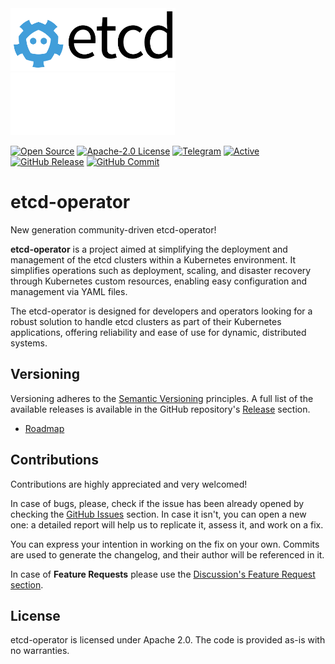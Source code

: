 <img src="https://github.com/cncf/artwork/raw/main/projects/etcd/horizontal/color/etcd-horizontal-color.svg#gh-light-mode-only" height="100">
<img src="https://github.com/cncf/artwork/raw/main/projects/etcd/horizontal/white/etcd-horizontal-white.svg#gh-dark-mode-only" height="100">

[![Open Source](https://img.shields.io/badge/Open-Source-brightgreen)](https://opensource.org/)
[![Apache-2.0 License](https://img.shields.io/github/license/aenix-io/etcd-operator)](https://opensource.org/licenses/)
[![Telegram](https://img.shields.io/badge/Telegram-2CA5E0?style=flat&logo=telegram&logoColor=white)](https://t.me/etcd_operator)
[![Active](http://img.shields.io/badge/Status-Active-green.svg)](https://aenix.io/etcd-operator/)
[![GitHub Release](https://img.shields.io/github/release/aenix-io/etcd-operator.svg?style=flat)](https://github.com/aenix-io/etcd-operator)
[![GitHub Commit](https://img.shields.io/github/commit-activity/y/aenix-io/etcd-operator)](https://github.com/aenix-io/etcd-operator)

# etcd-operator

New generation community-driven etcd-operator!

**etcd-operator** is a project aimed at simplifying the deployment and management of the etcd clusters within a Kubernetes environment.
It simplifies operations such as deployment, scaling, and disaster recovery through Kubernetes custom resources, enabling easy configuration and management via YAML files.

The etcd-operator is designed for developers and operators looking for a robust solution to handle etcd clusters as part of their Kubernetes applications, offering reliability and ease of use for dynamic, distributed systems.

## Versioning

Versioning adheres to the [Semantic Versioning](http://semver.org/) principles.
A full list of the available releases is available in the GitHub repository's [Release](https://github.com/aenix-io/etcd-operator/releases) section.

- [Roadmap](https://github.com/orgs/aenix-io/projects/1)

## Contributions

Contributions are highly appreciated and very welcomed!

In case of bugs, please, check if the issue has been already opened by checking the [GitHub Issues](https://github.com/aenix-io/etcd-operator/issues) section.
In case it isn't, you can open a new one: a detailed report will help us to replicate it, assess it, and work on a fix.

You can express your intention in working on the fix on your own.
Commits are used to generate the changelog, and their author will be referenced in it.

In case of **Feature Requests** please use the [Discussion's Feature Request section](https://github.com/aenix-io/etcd-operator/discussions/categories/feature-requests).

## License

etcd-operator is licensed under Apache 2.0.
The code is provided as-is with no warranties.
